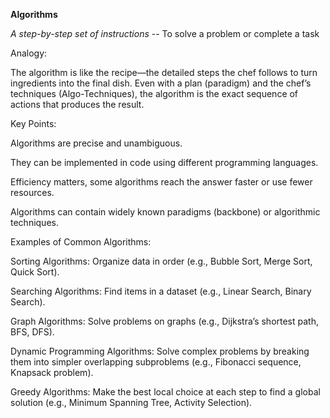 **Algorithms**

_A step-by-step set of instructions_ -- To solve a problem or complete a task

Analogy:

The algorithm is like the recipe—the detailed steps the chef follows to turn ingredients into the final dish. Even with a plan (paradigm) and the chef’s techniques (Algo-Techniques), the algorithm is the exact sequence of actions that produces the result.

Key Points:

Algorithms are precise and unambiguous.

They can be implemented in code using different programming languages.

Efficiency matters, some algorithms reach the answer faster or use fewer resources.

Algorithms can contain widely known paradigms (backbone) or algorithmic techniques.


Examples of Common Algorithms:


Sorting Algorithms: Organize data in order (e.g., Bubble Sort, Merge Sort, Quick Sort).

Searching Algorithms: Find items in a dataset (e.g., Linear Search, Binary Search).

Graph Algorithms: Solve problems on graphs (e.g., Dijkstra’s shortest path, BFS, DFS).

Dynamic Programming Algorithms: Solve complex problems by breaking them into simpler overlapping subproblems (e.g., Fibonacci sequence, Knapsack problem).

Greedy Algorithms: Make the best local choice at each step to find a global solution (e.g., Minimum Spanning Tree, Activity Selection).
